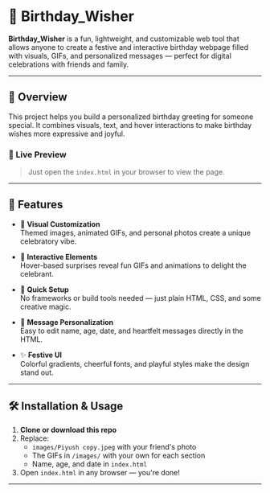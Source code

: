 # 🎉 Birthday_Wisher

**Birthday_Wisher** is a fun, lightweight, and customizable web tool that allows anyone to create a festive and interactive birthday webpage filled with visuals, GIFs, and personalized messages — perfect for digital celebrations with friends and family.

---

## 🌟 Overview

This project helps you build a personalized birthday greeting for someone special. It combines visuals, text, and hover interactions to make birthday wishes more expressive and joyful.

### 👀 Live Preview
> Just open the `index.html` in your browser to view the page.

---

## 🎁 Features

- 🌈 **Visual Customization**  
  Themed images, animated GIFs, and personal photos create a unique celebratory vibe.

- 🧠 **Interactive Elements**  
  Hover-based surprises reveal fun GIFs and animations to delight the celebrant.

- 🚀 **Quick Setup**  
  No frameworks or build tools needed — just plain HTML, CSS, and some creative magic.

- 💬 **Message Personalization**  
  Easy to edit name, age, date, and heartfelt messages directly in the HTML.

- ✨ **Festive UI**  
  Colorful gradients, cheerful fonts, and playful styles make the design stand out.

---

## 🛠️ Installation & Usage

1. **Clone or download this repo**
2. Replace:
   - `images/Piyush copy.jpeg` with your friend's photo
   - The GIFs in `/images/` with your own for each section
   - Name, age, and date in `index.html`
3. Open `index.html` in any browser — you're done!

---

